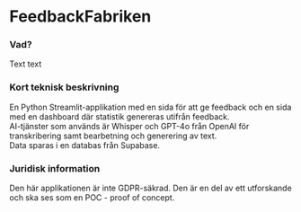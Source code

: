 # FeedbackFabriken

### Vad?
Text text

### Kort teknisk beskrivning
En Python Streamlit-applikation med en sida för att ge feedback och en sida med en dashboard där statistik genereras utifrån feedback.  
AI-tjänster som används är Whisper och GPT-4o från OpenAI för transkribering samt bearbetning och generering av text.  
Data sparas i en databas från Supabase.

### Juridisk information
Den här applikationen är inte GDPR-säkrad. Den är en del av ett utforskande och ska ses som en POC - proof of concept.